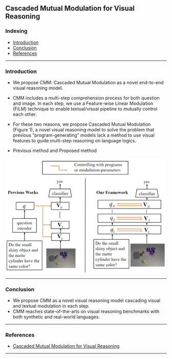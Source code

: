 ## Cascaded Mutual Modulation for Visual Reasoning

###   Indexing
- [Introduction](#Introduction)
- [Conclusion](#Conclusion)
- [References](#References)

---
### Introduction
- We propose CMM: Cascaded Mutual Modulation as a novel end-to-end visual reasoning model. 
- CMM includes a multi-step comprehension process for both question and image. In each step, we use a Feature-wise Linear Modulation (FiLM) technique to enable textual/visual pipeline to mutually control each other.
-  For these two reasons, we propose Cascaded Mutual Modulation (Figure 1), a novel visual reasoning model to solve the problem that previous “program-generating” models lack a method to use visual features to guide multi-step reasoning on language logics. 

- Previous method and Proposed method

<img src="https://github.com/qiuyue1993/Notes/blob/master/VQA/images/Paper-Summarize_Cascaded-Mutual-Modulation-for-Visual-Reasoning.png" width="600" hegiht="400" align=center/>

----
### Conclusion
- We propose CMM as a novel visual reasoning model cascading visual and textual modulation in each step.
- CMM reaches state-of-the-arts on visual reasoning benchmarks with both synthetic and real-world languages.

---
### References
- [Cascaded Mutual Modulation for Visual Reasoning](https://arxiv.org/pdf/1809.01943.pdf)

---

